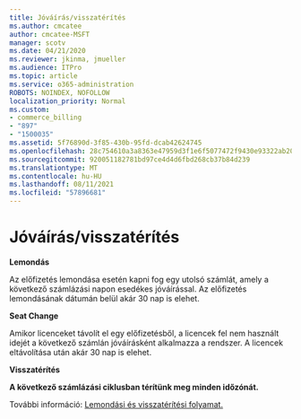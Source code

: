 ```yaml
---
title: Jóváírás/visszatérítés
ms.author: cmcatee
author: cmcatee-MSFT
manager: scotv
ms.date: 04/21/2020
ms.reviewer: jkinma, jmueller
ms.audience: ITPro
ms.topic: article
ms.service: o365-administration
ROBOTS: NOINDEX, NOFOLLOW
localization_priority: Normal
ms.custom:
- commerce_billing
- "897"
- "1500035"
ms.assetid: 5f76890d-3f85-430b-95fd-dcab42624745
ms.openlocfilehash: 28c754610a3a8363e47959d3f1e6f5077472f9430e93322ab20cba2ad0ac7390
ms.sourcegitcommit: 920051182781bd97ce4d4d6fbd268cb37b84d239
ms.translationtype: MT
ms.contentlocale: hu-HU
ms.lasthandoff: 08/11/2021
ms.locfileid: "57896681"
---
```

# <a name="creditrefund"></a>Jóváírás/visszatérítés

**Lemondás**
  
Az előfizetés lemondása esetén kapni fog egy utolsó számlát, amely a következő számlázási napon esedékes jóváírással. Az előfizetés lemondásának dátumán belül akár 30 nap is elehet.
  
**Seat Change**
  
Amikor licenceket távolít el egy előfizetésből, a licencek fel nem használt idejét a következő számlán jóváírásként alkalmazza a rendszer. A licencek eltávolítása után akár 30 nap is elehet.

**Visszatérítés**

**A következő számlázási ciklusban térítünk meg minden időzónát.**

További információ: [Lemondási és visszatérítési folyamat.](https://docs.microsoft.com/microsoft-365/commerce/subscriptions/cancel-your-subscription) 
